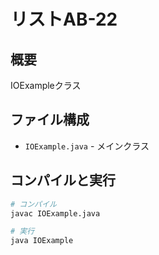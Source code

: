 # リストAB-22

## 概要
IOExampleクラス

## ファイル構成
- `IOExample.java` - メインクラス

## コンパイルと実行
```bash
# コンパイル
javac IOExample.java

# 実行
java IOExample
```
